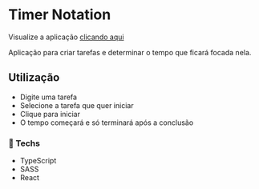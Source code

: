 # Timer Notation

Visualize a aplicação [clicando aqui](https://timer-notation-pnr5efk2s-kojirenan.vercel.app/)

Aplicação para criar tarefas e determinar o tempo que ficará focada nela.

## Utilização

- Digite uma tarefa
- Selecione a tarefa que quer iniciar
- Clique para iniciar
- O tempo começará e só terminará após a conclusão

### 🚀 Techs

- TypeScript
- SASS
- React
